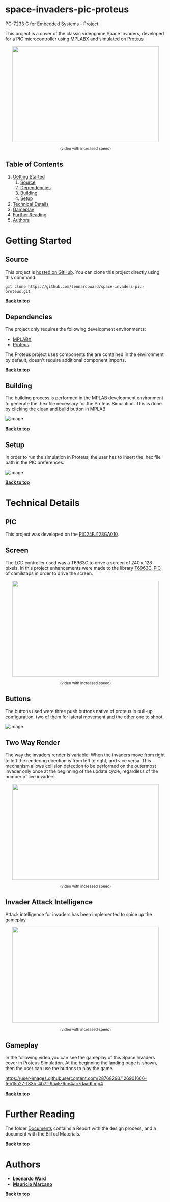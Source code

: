 # space-invaders-pic-proteus
PG-7233 C for Embedded Systems - Project 

This project is a cover of the classic videogame Space Invaders, developed for a PIC microcontroller using [MPLABX](https://www.microchip.com/en-us/development-tools-tools-and-software/mplab-x-ide) and simulated on [Proteus](https://www.labcenter.com/simulation/)

<p align="center">
  <img width="460" height="300" src="https://user-images.githubusercontent.com/28768293/126903327-ac1e11a1-48b3-4996-8c43-2b72ceaed79f.gif">
</p>

<p align="center">
  <small> (video with increased speed) </small>  
</p>


## Table of Contents

1. [Getting Started](#getting-started) 
    1. [Source](#source)
    2. [Dependencies](#dependencies)
    3. [Building](#building)
    4. [Setup](#building)
2. [Technical Details](#technical-details) 
3. [Gameplay](#gameplay)
4. [Further Reading](#further-reading)
5. [Authors](#authors)


# Getting Started

## Source

This project is [hosted on GitHub](https://github.com/leonardoward/space-invaders-pic-proteus/). You can clone this project directly using this command:

```
git clone https://github.com/leonardoward/space-invaders-pic-proteus.git
```

**[Back to top](#table-of-contents)**

## Dependencies

The project only requires the following development environments:

* [MPLABX](https://www.microchip.com/en-us/development-tools-tools-and-software/mplab-x-ide)
* [Proteus](https://www.labcenter.com/simulation/)

The Proteus project uses components the are contained in the environment by default, doesn't require additional component imports.

**[Back to top](#table-of-contents)**

## Building

The building process is performed in the MPLAB development environment to generate the .hex file necessary for the Proteus Simulation. This is done by clicking the clean and build button in MPLAB

![image](https://user-images.githubusercontent.com/28768293/126903758-0a11274c-aba8-4513-a006-905f81e4ee40.png)


**[Back to top](#table-of-contents)**

## Setup

In order to run the simulation in Proteus, the user has to insert the .hex file path in the PIC preferences.

![image](https://user-images.githubusercontent.com/28768293/126903713-456fe6f5-4ce0-4bc2-a401-e80e21da7085.png)

**[Back to top](#table-of-contents)**

# Technical Details

## PIC
This project was developed on the [PIC24FJ128GA010](https://ww1.microchip.com/downloads/en/DeviceDoc/39747F.pdf). 

## Screen
The LCD controller used was a T6963C to drive a screen of 240 x 128 pixels. In this project enhancements were made to the library [T6963C_PIC](https://github.com/camilstaps/T6963C_PIC.git) of camilstaps in order to drive the screen.


<p align="center">
  <img width="460" height="300" src="https://user-images.githubusercontent.com/28768293/126905598-59ec5fc8-99f4-45c6-aaa4-136d161fb627.gif">
</p>

<p align="center">
  <small> (video with increased speed) </small>  
</p>

## Buttons
The buttons used were three push buttons native of proteus in pull-up configuration, two of them for lateral movement and the other one to shoot.

![image](https://user-images.githubusercontent.com/28768293/126905713-e26a1e39-a2d3-4375-ba1e-27bcb0c8c7eb.png)

## Two Way Render  
The way the invaders render is variable: When the invaders move from right to left the rendering direction is from left to right, and vice versa. This mechanism allows collision detection to be performed on the outermost invader only once at the beginning of the update cycle, regardless of the number of live invaders.   

<p align="center">
  <img width="460" height="300" src="https://user-images.githubusercontent.com/28768293/126906704-42b87f3c-6dd1-4e53-9428-c085668457ec.gif">
</p>

<p align="center">
  <small> (video with increased speed) </small>  
</p>

## Invader Attack Intelligence
Attack intelligence for invaders has been implemented to spice up the gameplay

<p align="center">
  <img width="460" height="300" src="https://user-images.githubusercontent.com/28768293/126908220-6b53b146-5f9c-4bbf-9813-ee71051a4eac.gif">
</p>

<p align="center">
  <small> (video with increased speed) </small>  
</p>

## Gameplay

In the following video you can see the gameplay of this Space Invaders cover in Proteus Simulation.
At the beginning the landing page is shown, then the user can use the buttons to play the game. 

https://user-images.githubusercontent.com/28768293/126901666-feb15a27-f83b-4b7f-9aa5-6ce4ac7daadf.mp4


**[Back to top](#table-of-contents)**

# Further Reading

The folder [Documents](https://github.com/leonardoward/Sensor-Based-Ambient-Lights/tree/main/Documents) contains a Report with the design process, and a document with the Bill od Materials.

**[Back to top](#table-of-contents)**

# Authors

* **[Leonardo Ward](https://github.com/leonardoward)**
* **[Mauricio Marcano](https://github.com/rinripper)**


**[Back to top](#table-of-contents)**
